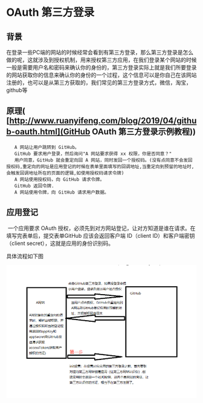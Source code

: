 #  OAuth 第三方登录

## 背景

​        在登录一些PC端的网站的时候经常会看到有第三方登录，那么第三方登录是怎么做的呢，这就涉及到授权机制，用来授权第三方应用，在我们登录某个网站的时候一般是需要用户名和密码来确认你的身份的，第三方登录实际上就是我们所要登录的网站获取你的信息来确认你的身份的一个过程，这个信息可以是你自己在该网站注册的，也可以是从第三方获取的，我们常见的第三方登录方式，微信，淘宝，github等

## 原理( [http://www.ruanyifeng.com/blog/2019/04/github-oauth.html](GitHub OAuth 第三方登录示例教程))

       A 网站让用户跳转到 GitHub。
       GitHub 要求用户登录，然后询问"A 网站要求获得 xx 权限，你是否同意？"
       用户同意，GitHub 就会重定向回 A 网站，同时发回一个授权码。(没有点同意不会发回授权码,重定向的网址是应用登记的时候在表单里面填写的回调地址,当重定向到预留的地址时,会触发回调地址所在的页面的逻辑,如使用授权码请求令牌)
       A 网站使用授权码，向 GitHub 请求令牌。
       GitHub 返回令牌.
       A 网站使用令牌，向 GitHub 请求用户数据。		

## 应用登记

​     一个应用要求 OAuth 授权，必须先到对方网站登记，让对方知道是谁在请求。在填写完表单后，提交表单GitHub 应该会返回客户端 ID（client ID）和客户端密钥（client secret），这就是应用的身份识别码。

具体流程如下图

![OAuth](.\img\OAuth.jpg)